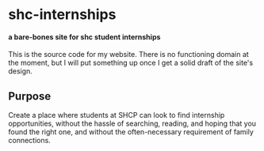 # shc-internships
#### a bare-bones site for shc student internships
This is the source code for my website. There is no functioning domain at the moment, but I will put something up once I get a solid draft of the site's design.

## Purpose
Create a place where students at SHCP can look to find internship opportunities, without the hassle of searching, reading, and hoping that you found the right one, and without the often-necessary requirement of family connections. 
